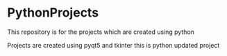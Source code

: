 # PythonProjects
This repository is for the projects which are created using python

Projects are created using pyqt5 and tkinter
this is python updated project
